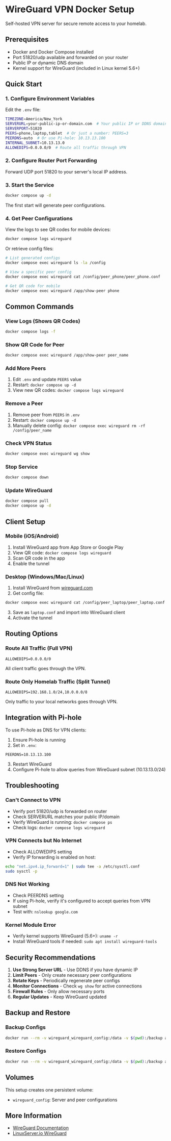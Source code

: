 # WireGuard VPN Docker Setup

Self-hosted VPN server for secure remote access to your homelab.

## Prerequisites

- Docker and Docker Compose installed
- Port 51820/udp available and forwarded on your router
- Public IP or dynamic DNS domain
- Kernel support for WireGuard (included in Linux kernel 5.6+)

## Quick Start

### 1. Configure Environment Variables

Edit the `.env` file:

```bash
TIMEZONE=America/New_York
SERVERURL=your-public-ip-or-domain.com  # Your public IP or DDNS domain
SERVERPORT=51820
PEERS=phone,laptop,tablet  # Or just a number: PEERS=3
PEERDNS=auto  # Or use Pi-hole: 10.13.13.100
INTERNAL_SUBNET=10.13.13.0
ALLOWEDIPS=0.0.0.0/0  # Route all traffic through VPN
```

### 2. Configure Router Port Forwarding

Forward UDP port 51820 to your server's local IP address.

### 3. Start the Service

```bash
docker compose up -d
```

The first start will generate peer configurations.

### 4. Get Peer Configurations

View the logs to see QR codes for mobile devices:

```bash
docker compose logs wireguard
```

Or retrieve config files:

```bash
# List generated configs
docker compose exec wireguard ls -la /config

# View a specific peer config
docker compose exec wireguard cat /config/peer_phone/peer_phone.conf

# Get QR code for mobile
docker compose exec wireguard /app/show-peer phone
```

## Common Commands

### View Logs (Shows QR Codes)
```bash
docker compose logs -f
```

### Show QR Code for Peer
```bash
docker compose exec wireguard /app/show-peer peer_name
```

### Add More Peers

1. Edit `.env` and update `PEERS` value
2. Restart: `docker compose up -d`
3. View new QR codes: `docker compose logs wireguard`

### Remove a Peer

1. Remove peer from `PEERS` in `.env`
2. Restart: `docker compose up -d`
3. Manually delete config: `docker compose exec wireguard rm -rf /config/peer_name`

### Check VPN Status
```bash
docker compose exec wireguard wg show
```

### Stop Service
```bash
docker compose down
```

### Update WireGuard
```bash
docker compose pull
docker compose up -d
```

## Client Setup

### Mobile (iOS/Android)

1. Install WireGuard app from App Store or Google Play
2. View QR code: `docker compose logs wireguard`
3. Scan QR code in the app
4. Enable the tunnel

### Desktop (Windows/Mac/Linux)

1. Install WireGuard from [wireguard.com](https://www.wireguard.com/install/)
2. Get config file:
```bash
docker compose exec wireguard cat /config/peer_laptop/peer_laptop.conf
```
3. Save as `laptop.conf` and import into WireGuard client
4. Activate the tunnel

## Routing Options

### Route All Traffic (Full VPN)
```env
ALLOWEDIPS=0.0.0.0/0
```
All client traffic goes through the VPN.

### Route Only Homelab Traffic (Split Tunnel)
```env
ALLOWEDIPS=192.168.1.0/24,10.0.0.0/8
```
Only traffic to your local networks goes through VPN.

## Integration with Pi-hole

To use Pi-hole as DNS for VPN clients:

1. Ensure Pi-hole is running
2. Set in `.env`:
```env
PEERDNS=10.13.13.100
```
3. Restart WireGuard
4. Configure Pi-hole to allow queries from WireGuard subnet (10.13.13.0/24)

## Troubleshooting

### Can't Connect to VPN
- Verify port 51820/udp is forwarded on router
- Check SERVERURL matches your public IP/domain
- Verify WireGuard is running: `docker compose ps`
- Check logs: `docker compose logs wireguard`

### VPN Connects but No Internet
- Check ALLOWEDIPS setting
- Verify IP forwarding is enabled on host:
```bash
echo "net.ipv4.ip_forward=1" | sudo tee -a /etc/sysctl.conf
sudo sysctl -p
```

### DNS Not Working
- Check PEERDNS setting
- If using Pi-hole, verify it's configured to accept queries from VPN subnet
- Test with: `nslookup google.com`

### Kernel Module Error
- Verify kernel supports WireGuard (5.6+): `uname -r`
- Install WireGuard tools if needed: `sudo apt install wireguard-tools`

## Security Recommendations

1. **Use Strong Server URL** - Use DDNS if you have dynamic IP
2. **Limit Peers** - Only create necessary peer configurations
3. **Rotate Keys** - Periodically regenerate peer configs
4. **Monitor Connections** - Check `wg show` for active connections
5. **Firewall Rules** - Only allow necessary ports
6. **Regular Updates** - Keep WireGuard updated

## Backup and Restore

### Backup Configs
```bash
docker run --rm -v wireguard_wireguard_config:/data -v $(pwd):/backup alpine tar czf /backup/wireguard_backup.tar.gz -C /data .
```

### Restore Configs
```bash
docker run --rm -v wireguard_wireguard_config:/data -v $(pwd):/backup alpine tar xzf /backup/wireguard_backup.tar.gz -C /data
```

## Volumes

This setup creates one persistent volume:
- `wireguard_config`: Server and peer configurations

## More Information

- [WireGuard Documentation](https://www.wireguard.com/)
- [LinuxServer.io WireGuard](https://docs.linuxserver.io/images/docker-wireguard)
